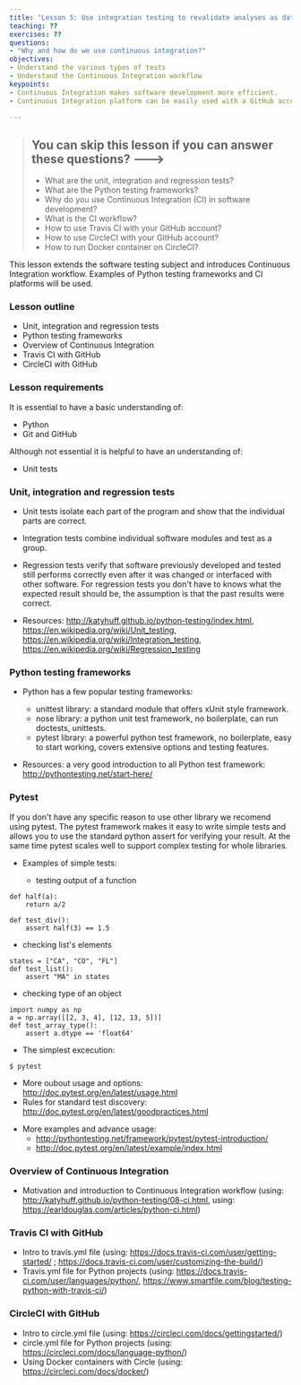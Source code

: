 ```yaml
---
title: "Lesson 5: Use integration testing to revalidate analyses as data and software change"
teaching: ??
exercises: ??
questions:
- "Why and how do we use continuous integration?"
objectives:
- Understand the various types of tests
- Understand the Continuous Integration workflow 
keypoints:
- Continuous Integration makes software development more efficient.
- Continuous Integration platform can be easily used with a GitHub account.

---
```


> ## You can skip this lesson if you can answer these questions? --->
>
>  - What are the unit, integration and regression tests?
>  - What are the Python testing frameworks?
>  - Why do you use Continuous Integration (CI) in software development?
>  - What is the CI workflow?
>  - How to use Travis CI with your GitHub account?
>  - How to use CircleCI with your GitHub account?
>  - How to run Docker container on CircleCI?


This lesson extends the software testing subject 
and introduces Continuous Integration workflow. Examples of Python testing frameworks 
and CI platforms will be used.   

### Lesson outline

- Unit, integration and regression tests
- Python testing frameworks
- Overview of Continuous Integration
- Travis CI with GitHub
- CircleCI with GitHub

### Lesson requirements

It is essential to have a basic understanding of:
- Python
- Git and GitHub

Although not essential it is helpful to have an understanding of:
- Unit tests

### Unit, integration and regression tests

- Unit tests isolate each part of the program and show that the individual parts are correct.

- Integration tests combine individual software modules and test as a group. 

- Regression tests verify that software previously developed and tested still 
  performs correctly even after it was changed or interfaced with other software. 
  For regression tests you don't have to knows what the expected result should be, 
  the assumption is that the past results were correct. 

- Resources: http://katyhuff.github.io/python-testing/index.html, 
             https://en.wikipedia.org/wiki/Unit_testing,
             https://en.wikipedia.org/wiki/Integration_testing,
	     https://en.wikipedia.org/wiki/Regression_testing


### Python testing frameworks
- Python has a few popular testing frameworks:
  * unittest library: a standard module that offers xUnit style framework.
  * nose library: a python unit test framework, no boilerplate, can run doctests, unittests.  
  * pytest library: a powerful python test framework, no boilerplate, easy to start working, 
    covers extensive options and testing features. 

- Resources: a very good introduction to all Python test framework: http://pythontesting.net/start-here/


### Pytest 
If you don't have any specific reason to use other library we recomend using pytest. 
The pytest framework makes it easy to write simple tests and allows you to use 
the standard python assert for verifying your result.
At the same time pytest scales well to support complex testing for whole libraries.

- Examples of simple tests:
  
  * testing output of a function 
~~~
def half(a):
    return a/2

def test_div():
    assert half(3) == 1.5
~~~

  * checking list's elements
~~~
states = ["CA", "CO", "FL"]
def test_list():
    assert "MA" in states
~~~

  * checking type of an object
~~~
import numpy as np
a = np.array([[2, 3, 4], [12, 13, 5])]
def test_array_type():
    assert a.dtype == 'float64'
~~~


- The simplest excecution:
~~~
$ pytest
~~~
  * More oubout usage and options: http://doc.pytest.org/en/latest/usage.html
  * Rules for standard test discovery: http://doc.pytest.org/en/latest/goodpractices.html


- More examples and advance usage:
  * http://pythontesting.net/framework/pytest/pytest-introduction/
  * http://doc.pytest.org/en/latest/example/index.html


### Overview of Continuous Integration
- Motivation and introduction to Continuous Integration workflow (using: http://katyhuff.github.io/python-testing/08-ci.html, using: https://earldouglas.com/articles/python-ci.html)

### Travis CI with GitHub
- Intro to travis.yml file (using: https://docs.travis-ci.com/user/getting-started/ ; https://docs.travis-ci.com/user/customizing-the-build/)
- Travis.yml file for Python projects (using: https://docs.travis-ci.com/user/languages/python/,
https://www.smartfile.com/blog/testing-python-with-travis-ci/)

### CircleCI with GitHub
- Intro to circle.yml file (using: https://circleci.com/docs/gettingstarted/)
- circle.yml file for Python projects (using: https://circleci.com/docs/language-python/)
- Using Docker containers with Circle (using: https://circleci.com/docs/docker/)
